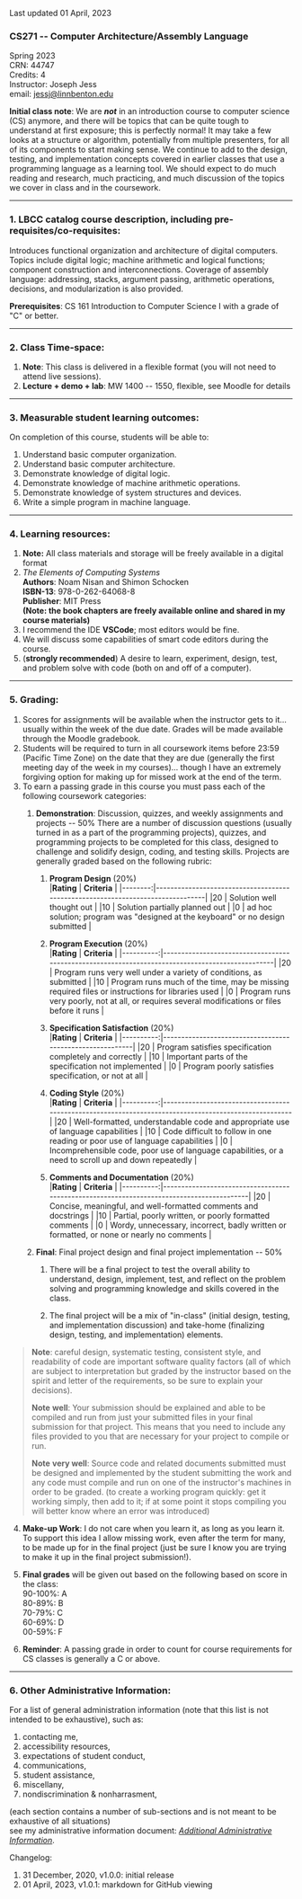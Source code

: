 Last updated 01 April, 2023

### CS271 -- Computer Architecture/Assembly Language
Spring 2023  
CRN: 44747  
Credits: 4  
Instructor: Joseph Jess  
email: <jessj@linnbenton.edu>

**Initial class note**: We are ***not*** in an introduction course to
computer science (CS) anymore, and there will be topics that can be
quite tough to understand at first exposure; this is perfectly normal!
It may take a few looks at a structure or algorithm, potentially from
multiple presenters, for all of its components to start making sense. We
continue to add to the design, testing, and implementation concepts
covered in earlier classes that use a programming language as a learning
tool. We should expect to do much reading and research, much practicing,
and much discussion of the topics we cover in class and in the
coursework.

---

### 1. LBCC catalog course description, including pre-requisites/co-requisites:

Introduces functional organization and architecture of digital computers. Topics include digital logic; machine arithmetic and logical functions; component construction and interconnections. Coverage of assembly language: addressing, stacks, argument passing, arithmetic operations, decisions, and modularization is also provided.

**Prerequisites**: CS 161 Introduction to Computer Science I with a grade of \"C\" or better.

---

### 2. Class Time-space:
1.  **Note**: This class is delivered in a flexible format (you will not need to attend live sessions).
2.  **Lecture + demo + lab**: MW 1400 -- 1550, flexible, see Moodle for details

---

### 3. Measurable student learning outcomes:

On completion of this course, students will be able to:
1.  Understand basic computer organization.
2.  Understand basic computer architecture.
3.  Demonstrate knowledge of digital logic.
4.  Demonstrate knowledge of machine arithmetic operations.
5.  Demonstrate knowledge of system structures and devices.
6.  Write a simple program in machine language.

---

### 4. Learning resources:

1.  **Note:** All class materials and storage will be freely available in a digital format
2.  *The Elements of Computing Systems*  
    **Authors**: Noam Nisan and Shimon Schocken  
    **ISBN-13**: 978-0-262-64068-8  
    **Publisher**: MIT Press  
    **(Note: the book chapters are freely available online and shared in my course materials)**  
3.  I recommend the IDE **VSCode**; most editors would be fine.
4.  We will discuss some capabilities of smart code editors during the course.
5. (**strongly recommended**) A desire to learn, experiment, design, test, and problem solve with code (both on and off of a computer).

---

### 5. Grading:

1. Scores for assignments will be available when the instructor gets to it... usually within the week of the due date. Grades will be made available through the Moodle gradebook.
2. Students will be required to turn in all coursework items before 23:59 (Pacific Time Zone) on the date that they are due (generally the first meeting day of the week in my courses)\... though I have an extremely forgiving option for making up for missed work at the end of the term.
3. To earn a passing grade in this course you must pass each of the following coursework categories:
    1.  **Demonstration**: Discussion, quizzes, and weekly assignments and projects -- 50%
        There are a number of discussion questions (usually turned in as a part of the programming projects), quizzes, and programming projects to be completed for this class, designed to challenge and solidify design, coding, and testing skills. Projects are generally graded based on the following rubric:  
        1.  **Program Design** (20%)  
            |**Rating** | **Criteria**                                                                 |
            |--------:|--------------------------------------------------------------------------------|
            |20       | Solution well thought out                                                      |
            |10       | Solution partially planned out                                                 |
            |0        | ad hoc solution; program was "designed at the keyboard" or no design submitted |
            
        2.  **Program Execution** (20%)  
            |**Rating** | **Criteria**                                                                                    |
            |----------:|-------------------------------------------------------------------------------------------------|
            |20         | Program runs very well under a variety of conditions, as submitted                              |
            |10         | Program runs much of the time, may be missing required files or instructions for libraries used |
            |0          | Program runs very poorly, not at all, or requires several modifications or files before it runs |
            
        3.  **Specification Satisfaction** (20%)  
            |**Rating** | **Criteria**                                             |
            |----------:|----------------------------------------------------------|
            |20         | Program satisfies specification completely and correctly |
            |10         | Important parts of the specification not implemented     |
            |0          | Program poorly satisfies specification, or not at all    |   
            
        4.  **Coding Style** (20%)  
            |**Rating** | **Criteria**                                                                                         |
            |----------:|------------------------------------------------------------------------------------------------------|
            |20         | Well-formatted, understandable code and appropriate use of language capabilities                     |
            |10         | Code difficult to follow in one reading or poor use of language capabilities                         |
            |0          | Incomprehensible code, poor use of language capabilities, or a need to scroll up and down repeatedly |
            
        5.  **Comments and Documentation** (20%)  
            |**Rating** | **Criteria**                                                                             |
            |----------:|------------------------------------------------------------------------------------------|
            |20         | Concise, meaningful, and well-formatted comments and docstrings                          |
            |10         | Partial, poorly written, or poorly formatted comments                                    |
            |0          | Wordy, unnecessary, incorrect, badly written or formatted, or none or nearly no comments |
            
    2.  **Final**: Final project design and final project implementation -- 50%
        1.  There will be a final project to test the overall ability to understand, design, implement, test, and reflect on the problem solving and programming knowledge and skills covered in the class.
        
        3.  The final project will be a mix of "in-class" (initial design, testing, and implementation discussion) and take-home (finalizing design, testing, and implementation) elements.

> **Note**: careful design, systematic testing, consistent style, and readability of code are important software quality factors (all of which are subject to interpretation but graded by the instructor based on the spirit and letter of the requirements, so be sure to explain your decisions).
>
>  **Note** **well**: Your submission should be explained and able to be compiled and run from just your submitted files in your final submission for that project. This means that you need to include any files provided to you that are necessary for your project to compile or run.
>
> **Note** **very well**: Source code and related documents submitted must be designed and implemented by the student submitting the work and any code must compile and run on one of the instructor\'s machines in order to be graded. (to create a working program quickly: get it working simply, then add to it; if at some point it stops compiling you will better know where an error was introduced)

4.  **Make-up Work**: I do not care when you learn it, as long as you learn it. To support this idea I allow missing work, even after the term for many, to be made up for in the final project (just be sure I know you are trying to make it up in the final project submission!).

5.  **Final grades** will be given out based on the following based on score in the class:\
    90-100%: A  
    80-89%: B  
    70-79%: C  
    60-69%: D  
    00-59%: F

6. **Reminder**: A passing grade in order to count for course requirements for CS classes is generally a C or above.

---

### 6. Other Administrative Information:

For a list of general administration information (note that this list is not intended to be exhaustive), such as:
1.  contacting me,
2.  accessibility resources,
3.  expectations of student conduct,
4. communications,
5. student assistance,
6. miscellany,
7. nondiscrimination & nonharrasment,

(each section contains a number of sub-sections and is not meant to be exhaustive of all situations)  
see my administrative information document:
[*Additional Administrative Information*](https://docs.google.com/document/d/1NTerBXVow4rFbZGEpWJKpkpA9DpyOSAfjzJ4FKhf0FU/ "Additional Administrative Information (Google Doc)" ).

Changelog:
1.  31 December, 2020, v1.0.0: initial release
2.  01 April, 2023, v1.0.1: markdown for GitHub viewing
